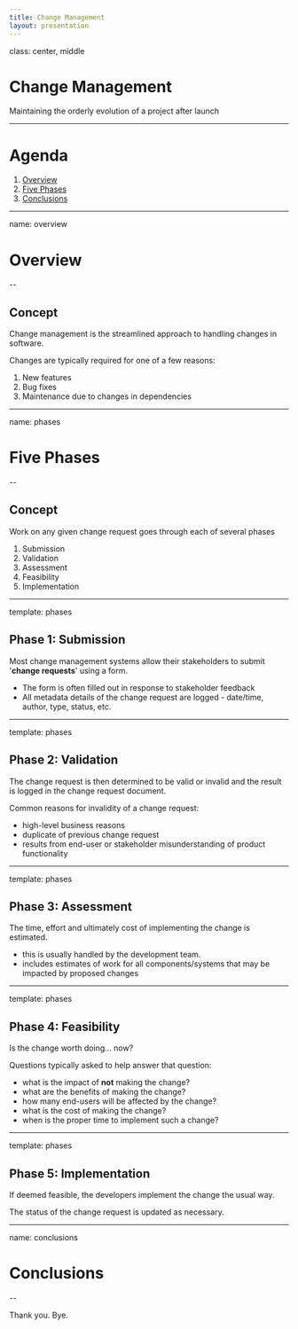 ```yaml
---
title: Change Management
layout: presentation
---
```


class: center, middle

# Change Management

Maintaining the orderly evolution of a project after launch

---

# Agenda

1. [Overview](#overview)
1. [Five Phases](#phases)
1. [Conclusions](#conclusions)

---

name: overview

# Overview

--

## Concept

Change management is the streamlined approach to handling changes in software.

Changes are typically required for one of a few reasons:

1. New features
2. Bug fixes
3. Maintenance due to changes in dependencies

---

name: phases

# Five Phases

--

## Concept

Work on any given change request goes through each of several phases

1. Submission
1. Validation
1. Assessment
1. Feasibility
1. Implementation

---

template: phases

## Phase 1: Submission

Most change management systems allow their stakeholders to submit '**change requests**' using a form.

- The form is often filled out in response to stakeholder feedback
- All metadata details of the change request are logged - date/time, author, type, status, etc.

---

template: phases

## Phase 2: Validation

The change request is then determined to be valid or invalid and the result is logged in the change request document.

Common reasons for invalidity of a change request:

- high-level business reasons
- duplicate of previous change request
- results from end-user or stakeholder misunderstanding of product functionality

---

template: phases

## Phase 3: Assessment

The time, effort and ultimately cost of implementing the change is estimated.

- this is usually handled by the development team.
- includes estimates of work for all components/systems that may be impacted by proposed changes

---

template: phases

## Phase 4: Feasibility

Is the change worth doing... now?

Questions typically asked to help answer that question:

- what is the impact of **not** making the change?
- what are the benefits of making the change?
- how many end-users will be affected by the change?
- what is the cost of making the change?
- when is the proper time to implement such a change?

---

template: phases

## Phase 5: Implementation

If deemed feasible, the developers implement the change the usual way.

The status of the change request is updated as necessary.

---

name: conclusions

# Conclusions

--

Thank you. Bye.
